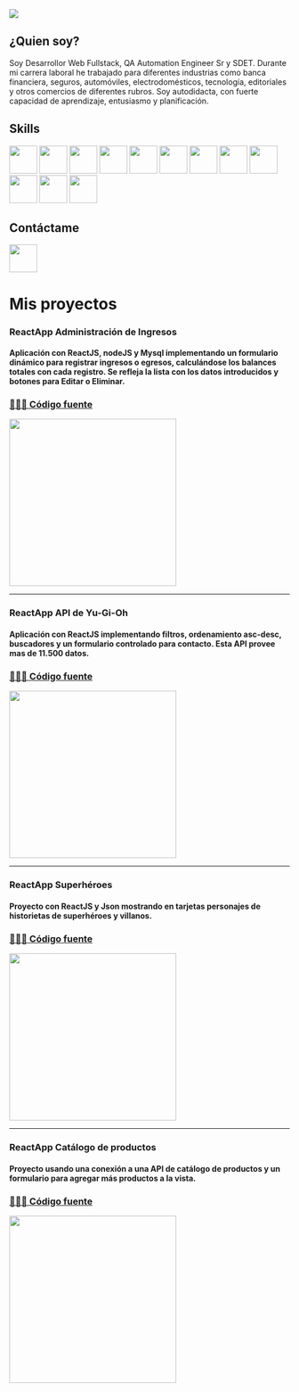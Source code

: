 <img src='https://i.postimg.cc/htNyVTpL/banner-github-readme.png' />

## ¿Quien soy?
Soy Desarrollor Web Fullstack, QA Automation Engineer Sr y SDET. Durante mi carrera laboral he trabajado para diferentes industrias como banca financiera, seguros, automóviles, electrodomésticos, tecnología, editoriales y otros comercios de diferentes rubros. Soy autodidacta, con fuerte capacidad de aprendizaje, entusiasmo y planificación.
## Skills
<img src='https://upload.wikimedia.org/wikipedia/commons/thumb/9/99/Unofficial_JavaScript_logo_2.svg/640px-Unofficial_JavaScript_logo_2.svg.png' width='50px'/>
<img src='https://i.postimg.cc/wxRxhHyN/nodejs-original-wordmark-logo-icon-146412-1.png' width='50px' />
<img src='https://i.ibb.co/9yTsfGz/REACT.png' width='50px' />
<img src='https://i.postimg.cc/fTxwrKvT/php-icon-130857.png' width='50px' />
<img src='https://i.postimg.cc/T30TR3Sz/mongo-DB-logo-icon-146412.png' width='50px' />
<img src='https://i.postimg.cc/RFyMjp8q/mysql-original-wordmark-logo-icon-146417.png' width='50px' />
<img src='https://i.postimg.cc/PJDthzsy/file-type-css-icon-130661.png' width='50px' />
<img src='https://i.postimg.cc/Gh0LKNG5/html-original-wordmark-logo-icon-146478.png' width='50px' />
<img src='https://i.postimg.cc/PqfrZwYf/bootstrap-plain-logo-icon-146619.png' width='50px' />
<img src='https://i.postimg.cc/R0PCTZL7/git-original-wordmark-logo-icon-146510.png' width='50px' />
<img src='https://i.postimg.cc/VLtphgvV/wordpress.png' width='50px' />
<img src='https://i.postimg.cc/FHVH7Zfn/1485282157-adobe-photoshop-raster-graphics-editor-cc-creative-cloud-78285.png' width='50px' />

## Contáctame
[<img src='https://play-lh.googleusercontent.com/kMofEFLjobZy_bCuaiDogzBcUT-dz3BBbOrIEjJ-hqOabjK8ieuevGe6wlTD15QzOqw' width='50px'/>](https://www.linkedin.com/in/guillermo-suruguay-qa-automation-engineer-sdet/)

# Mis proyectos

### ReactApp Administración de Ingresos
#### Aplicación con ReactJS, nodeJS y Mysql implementando un formulario dinámico para registrar ingresos o egresos, calculándose los balances totales con cada registro. Se refleja la lista con los datos introducidos y botones para Editar o Eliminar.
### [👨🏼‍💻 Código fuente](https://github.com/gsuruguay/ReactApp-con-Nodejs)

<img src='https://media.giphy.com/media/rtt8Mjo6JOPoR0lyAj/giphy.gif' width='300px'/>

---
### ReactApp API de Yu-Gi-Oh
#### Aplicación con ReactJS implementando filtros, ordenamiento asc-desc, buscadores y un formulario controlado para contacto. Esta API provee mas de 11.500 datos.

### [👨🏼‍💻 Código fuente](https://github.com/gsuruguay/React-API-Yu-Gi-Oh)

<img src='https://media.giphy.com/media/y7k51esr2oKc905CQv/giphy.gif' width='300px'/>

---

### ReactApp Superhéroes
#### Proyecto con ReactJS y Json mostrando en tarjetas personajes de historietas de superhéroes y villanos.
### [👨🏼‍💻 Código fuente](https://github.com/facundocarballo/myWallet)


<img src='https://media.giphy.com/media/ddfPXCR4MQHBtk9TvS/giphy.gif' width='300px'/>

---

### ReactApp Catálogo de productos
#### Proyecto usando una conexión a una API de catálogo de productos y un formulario para agregar más productos a la vista.
### [ 👨🏼‍💻 Código fuente](https://github.com/gsuruguay/REACT-catalogo-productos-API)

<img src='https://media.giphy.com/media/v6ntx1r1y7PQp6E9dw/giphy.gif' width='300px'/>



